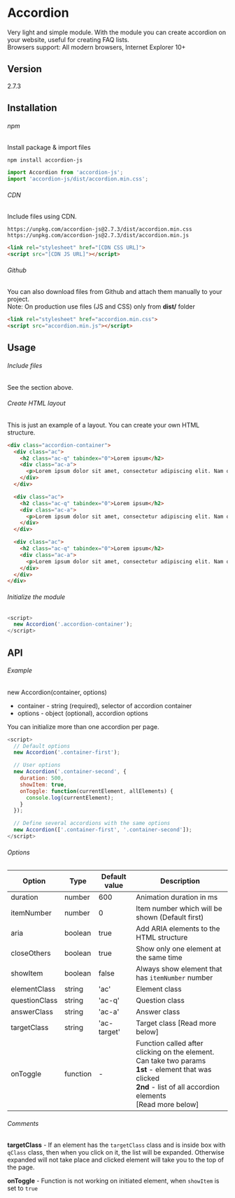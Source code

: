 # Accordion
Very light and simple module. With the module you can create accordion on your website, useful for creating FAQ lists.
<br> Browsers support: All modern browsers, Internet Explorer 10+

## Version
2.7.3

## Installation

###### npm
Install package & import files
```
npm install accordion-js
```

```javascript
import Accordion from 'accordion-js';
import 'accordion-js/dist/accordion.min.css';
```

###### CDN
Include files using CDN.

```
https://unpkg.com/accordion-js@2.7.3/dist/accordion.min.css
https://unpkg.com/accordion-js@2.7.3/dist/accordion.min.js
```

```html
<link rel="stylesheet" href="[CDN CSS URL]"> 
<script src="[CDN JS URL]"></script>
```

###### Github
You can also download files from Github and attach them manually to your project. <br>
Note: On production use files (JS and CSS) only from **dist/** folder

```html
<link rel="stylesheet" href="accordion.min.css"> 
<script src="accordion.min.js"></script>  
```

## Usage

###### Include files
See the section above.

###### Create HTML layout
This is just an example of a layout. You can create your own HTML structure.
```html
<div class="accordion-container">
  <div class="ac">
    <h2 class="ac-q" tabindex="0">Lorem ipsum</h2>
    <div class="ac-a">
      <p>Lorem ipsum dolor sit amet, consectetur adipiscing elit. Nam quis lacinia nibh.</p>
    </div>
  </div>

  <div class="ac">
    <h2 class="ac-q" tabindex="0">Lorem ipsum</h2>
    <div class="ac-a">
      <p>Lorem ipsum dolor sit amet, consectetur adipiscing elit. Nam quis lacinia nibh.</p>
    </div>
  </div>

  <div class="ac">
    <h2 class="ac-q" tabindex="0">Lorem ipsum</h2>
    <div class="ac-a">
      <p>Lorem ipsum dolor sit amet, consectetur adipiscing elit. Nam quis lacinia nibh.</p>
    </div>
  </div>
</div>
```

###### Initialize the module
```javascript
<script>
  new Accordion('.accordion-container');  
</script>
```

## API

###### Example
new Accordion(container, options)

* container - string (required), selector of accordion container 
* options - object (optional), accordion options

You can initialize more than one accordion per page.
```javascript
<script>
  // Default options
  new Accordion('.container-first');  

  // User options
  new Accordion('.container-second', {
    duration: 500,
    showItem: true,
    onToggle: function(currentElement, allElements) {
      console.log(currentElement);
    }
  }); 

  // Define several accordions with the same options
  new Accordion(['.container-first', '.container-second']); 
</script>
```

###### Options

| Option  | Type | Default value | Description |
| ----- | ----- | ----- | ----- |
| duration | number | 600 | Animation duration in ms |
| itemNumber | number | 0 | Item number which will be shown (Default first) |
| aria | boolean | true | Add ARIA elements to the HTML structure |
| closeOthers | boolean | true | Show only one element at the same time |
| showItem | boolean | false | Always show element that has `itemNumber` number |
| elementClass | string | 'ac' | Element class |
| questionClass | string | 'ac-q' | Question class |
| answerClass | string | 'ac-a' | Answer class |
| targetClass | string | 'ac-target' | Target class [Read more below] |
| onToggle | function | - | Function called after clicking on the element. Can take two params <br> **1st** - element that was clicked <br> **2nd** - list of all accordion elements <br> [Read more below]|

###### Comments

**targetClass** - If an element has the `targetClass` class and is inside box with `qClass` class, then when you click on it, the list will be expanded. Otherwise expanded will not take place and clicked element will take you to the top of the page.

**onToggle** - Function is not working on initiated element, when `showItem` is set to `true`